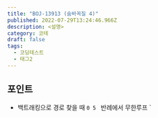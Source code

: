```yaml
---
title: "BOJ-13913 (숨바꼭질 4)"
published: 2022-07-29T13:24:46.966Z
description: <설명>
category: 코테
draft: false
tags:
  - 코딩테스트
  - 태그2
---
```


## 포인트

- 백트래킹으로 경로 찾을 때 `0 5 ` 반례에서 무한루프
  `
